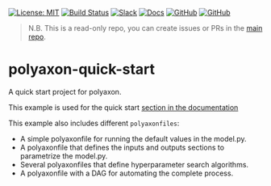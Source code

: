 [![License: MIT](https://img.shields.io/badge/License-MIT-green.svg)](LICENSE)
[![Build Status](https://travis-ci.org/polyaxon/polyaxon-quick-start.svg?branch=master)](https://travis-ci.org/polyaxon/polyaxon-quick-start)
[![Slack](https://img.shields.io/badge/chat-on%20slack-aadada.svg?logo=slack&longCache=true)](https://polyaxon.com/slack/)
[![Docs](https://img.shields.io/badge/docs-stable-brightgreen.svg?style=flat)](https://polyaxon.com/docs/)
[![GitHub](https://img.shields.io/badge/issue_tracker-github-blue?logo=github)](https://github.com/polyaxon/polyaxon/issues)
[![GitHub](https://img.shields.io/badge/roadmap-github-blue?logo=github)](https://github.com/polyaxon/polyaxon/milestones)

> N.B. This is a read-only repo, you can create issues or PRs in the [main repo](https://github.com/polyaxon/polyaxon/issues).

# polyaxon-quick-start

A quick start project for polyaxon.

This example is used for the quick start [section in the documentation](https://polyaxon.com/docs/core/quick-start/)

This example also includes different `polyaxonfiles`:

   * A simple polyaxonfile for running the default values in the model.py.
   * A polyaxonfile that defines the inputs and outputs sections to parametrize the model.py.
   * Several polyaxonfiles that define hyperparameter search algorithms.
   * A polyaxonfile with a DAG for automating the complete process.

